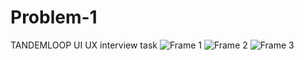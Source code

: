 # Problem-1
TANDEMLOOP UI UX interview task
![Frame 1](https://user-images.githubusercontent.com/127116189/223218277-f385f7e1-5137-4762-b87e-d7f5aa3af3db.png)
![Frame 2](https://user-images.githubusercontent.com/127116189/223218598-1aed6639-0221-40dc-821d-d71ddf9ada1c.png)
![Frame 3](https://user-images.githubusercontent.com/127116189/223218712-c3d56101-d400-4d95-8956-428b9a7919ec.png)
